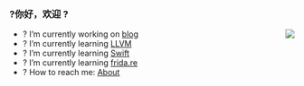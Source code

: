 
<!--
Monday is a ✨ _special_ ✨ repository because its `README.md` (this file) appears on your GitHub profile.

Here are some ideas to get you started:

- ? I’m currently working on ...
- ? I’m currently learning ...
- ? I’m looking to collaborate on ...
- ? I’m looking for help with ...
- ? Ask me about ...
- ? How to reach me: ...
- ? Pronouns: ...
- ⚡ Fun fact: ...
-->


### ?你好，欢迎 ?


<img align="right" src="https://github-readme-stats.vercel.app/api?username=zhangkn&show_icons=true&icon_color=CE1D2D&text_color=718096&bg_color=ffffff&hide_title=true" />

- ? I’m currently working on [blog](https://kunnan.blog.csdn.net)
- ? I’m currently learning [LLVM](https://llvm.org)
- ? I’m currently learning [Swift](https://swift.org)
- ? I’m currently learning [frida.re](https://frida.re)
- ? How to reach me: [About](https://kunnan.blog.csdn.net)
